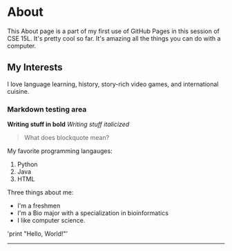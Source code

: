 # About

This About page is a part of my first use of GitHub Pages in this session of CSE 15L. It's pretty cool so far. It's amazing all the things you can do with
a computer.

## My Interests
I love language learning, history, story-rich video games, and international cuisine.

### Markdown testing area
**Writing stuff in bold**
*Writing stuff italicized*

> What does blockquote mean?

My favorite programming langauges:
1. Python
2. Java
3. HTML

Three things about me:
- I'm a freshmen
- I'm a Bio major with a specialization in bioinformatics
- I like computer science.

'print "Hello, World!"'

---
